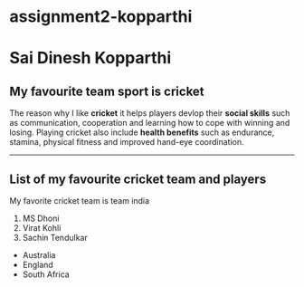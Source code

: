 # assignment2-kopparthi
# Sai Dinesh Kopparthi
## My favourite team sport is cricket
The reason why I like **cricket** it helps players devlop their **social skills** such as communication,
cooperation and learning how to cope with winning and losing. Playing cricket also include **health benefits** such as endurance, stamina, physical fitness and improved hand-eye coordination.

-----
## List of my favourite cricket team and players
My favorite cricket team is team india
1. MS Dhoni
2. Virat Kohli
3. Sachin Tendulkar

* Australia
* England
* South Africa